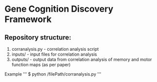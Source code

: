 # Gene Cognition Discovery Framework

## Repository structure:
1. corranalysis.py - correlation analysis script
2. inputs/ - input files for correlation analysis
3. outputs/ - output data from correlation analysis of memory and motor function maps (as per paper)

Example
'''
$ python /filePath/corranalysis.py
'''
